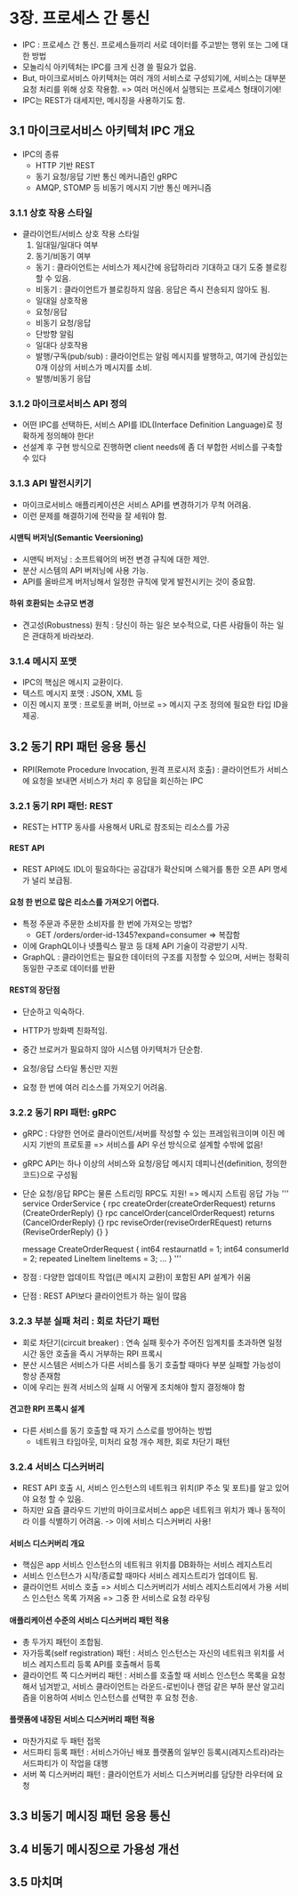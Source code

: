 # 3장. 프로세스 간 통신
- IPC : 프로세스 간 통신. 프로세스들끼리 서로 데이터를 주고받는 행위 또는 그에 대한 방법
- 모놀리식 아키텍처는 IPC를 크게 신경 쓸 필요가 없음.
- But, 마이크로서비스 아키텍처는 여러 개의 서비스로 구성되기에, 서비스는 대부분 요청 처리를 위해 상호 작용함. => 여러 머신에서 실행되는 프로세스 형태이기에!
- IPC는 REST가 대세지만, 메시징을 사용하기도 함.
## 3.1 마이크로서비스 아키텍처 IPC 개요
- IPC의 종류
  - HTTP 기반 REST
  - 동기 요청/응답 기반 통신 메커니즘인 gRPC
  - AMQP, STOMP 등 비동기 메시지 기반 통신 메커니즘
### 3.1.1 상호 작용 스타일
- 클라이언트/서비스 상호 작용 스타일
  1. 일대일/일대다 여부
  2. 동기/비동기 여부
    - 동기 : 클라이언트는 서비스가 제시간에 응답하리라 기대하고 대기 도중 블로킹 할 수 있음.
    - 비동기 : 클라이언트가 블로킹하지 않음. 응답은 즉시 전송되지 않아도 됨.
  - 일대일 상호작용
   - 요청/응답
   - 비동기 요청/응답
   - 단방향 알림
  - 일대다 상호작용
   - 발행/구독(pub/sub) : 클라이언트는 알림 메시지를 발행하고, 여기에 관심있는 0개 이상의 서비스가 메시지를 소비. 
   - 발행/비동기 응답
### 3.1.2 마이크로서비스 API 정의
- 어떤 IPC를 선택하든, 서비스 API를 IDL(Interface Definition Language)로 정확하게 정의해야 한다!
- 선설계 후 구현 방식으로 진행하면 client needs에 좀 더 부합한 서비스를 구축할 수 있다
### 3.1.3 API 발전시키기
- 마이크로서비스 애플리케이션은 서비스 API를 변경하기가 무척 어려움.
- 이런 문제를 해결하기에 전략을 잘 세워야 함.
#### 시맨틱 버저닝(Semantic Veersioning)
- 시맨틱 버저닝 : 소프트웨어의 버전 변경 규칙에 대한 제안.
- 분산 시스템의 API 버저닝에 사용 가능.
- API를 올바르게 버저닝해서 일정한 규칙에 맞게 발전시키는 것이 중요함.
#### 하위 호환되는 소규모 변경
- 견고성(Robustness) 원칙 : 당신이 하는 일은 보수적으로, 다른 사람들이 하는 일은 관대하게 바라보라.
### 3.1.4 메시지 포맷
- IPC의 핵심은 메시지 교환이다.
- 텍스트 메시지 포맷 : JSON, XML 등
- 이진 메시지 포맷 : 프로토콜 버퍼, 아브로 => 메시지 구조 정의에 필요한 타입 ID을 제공.

## 3.2 동기 RPI 패턴 응용 통신
- RPI(Remote Procedure Invocation, 원격 프로시저 호출) : 클라이언트가 서비스에 요청을 보내면 서비스가 처리 후 응답을 회신하는 IPC
### 3.2.1 동기 RPI 패턴: REST
- REST는 HTTP 동사를 사용해서 URL로 참조되는 리소스를 가공
#### REST API
- REST API에도 IDL이 필요하다는 공감대가 확산되며 스웨거를 통한 오픈 API 명세가 널리 보급됨.
#### 요청 한 번으로 많은 리소스를 가져오기 어렵다.
- 특정 주문과 주문한 소비자를 한 번에 가져오는 방법?
  - GET /orders/order-id-1345?expand=consumer => 복잡함
- 이에 GraphQL이나 넷플릭스 팔코 등 대체 API 기술이 각광받기 시작.
- GraphQL : 클라이언트는 필요한 데이터의 구조를 지정할 수 있으며, 서버는 정확히 동일한 구조로 데이터를 반환
#### REST의 장단점
- 단순하고 익숙하다.
- HTTP가 방화벽 친화적임.
- 중간 브로커가 필요하지 않아 시스템 아키텍처가 단순함.

- 요청/응답 스타일 통신만 지원
- 요청 한 번에 여러 리소스를 가져오기 어려움.

### 3.2.2 동기 RPI 패턴: gRPC
- gRPC : 다양한 언어로 클라이언트/서버를 작성할 수 있는 프레임워크이며 이진 메시지 기반의 프로토콜 => 서비스를 API 우선 방식으로 설계할 수밖에 없음!
- gRPC API는 하나 이상의 서비스와 요청/응답 메시지 데피니션(definition, 정의한 코드)으로 구성됨
- 단순 요청/응답 RPC는 물론 스트리밍 RPC도 지원! => 메시지 스트림 응답 가능
'''
  service OrderService {
    rpc createOrder(createOrderRequest) returns (CreateOrderReply) {}
    rpc cancelOrder(cancelOrderRequest) returns (CancelOrderReply) {}
    rpc reviseOrder(reviseOrderREquest) returns (ReviseOrderReply) {}
  }

  message CreateOrderRequest {
    int64 restaurnatId = 1;
    int64 consumerId = 2;
    repeated LineItem lineItems = 3;
    ...
  }
'''
- 장점 : 다양한 업데이트 작업(큰 메시지 교환)이 포함된 API 설계가 쉬움
- 단점 : REST API보다 클라이언트가 하는 일이 많음
### 3.2.3 부분 실패 처리 : 회로 차단기 패턴
- 회로 차단기(circuit breaker) : 연속 실패 횟수가 주어진 임계치를 초과하면 일정 시간 동안 호출을 즉시 거부하는 RPI 프록시
- 분산 시스템은 서비스가 다른 서비스를 동기 호출할 때마다 부분 실패할 가능성이 항상 존재함
- 이에 우리는 원격 서비스의 실패 시 어떻게 조치해야 할지 결정해야 함
#### 견고한 RPI 프록시 설계
- 다른 서비스를 동기 호출할 때 자기 스스로를 방어하는 방법
  - 네트워크 타임아웃, 미처리 요청 개수 제한, 회로 차단기 패턴

### 3.2.4 서비스 디스커버리
- REST API 호출 시, 서비스 인스턴스의 네트워크 위치(IP 주소 및 포트)를 알고 있어야 요청 할 수 있음.
- 하지만 요즘 클라우드 기반의 마이크로서비스 app은 네트워크 위치가 꽤나 동적이라 이를 식별하기 어려움. -> 이에 서비스 디스커버리 사용!
#### 서비스 디스커버리 개요
- 핵심은 app 서비스 인스턴스의 네트워크 위치를 DB화하는 서비스 레지스트리
- 서비스 인스턴스가 시작/종료할 때마다 서비스 레지스트리가 업데이트 됨.
- 클라이언트 서비스 호출 => 서비스 디스커버리가 서비스 레지스트리에서 가용 서비스 인스턴스 목록 가져옴 => 그중 한 서비스로 요청 라우팅
#### 애플리케이션 수준의 서비스 디스커버리 패턴 적용
- 총 두가지 패턴이 조합됨.
- 자가등록(self registration) 패턴 : 서비스 인스턴스는 자신의 네트워크 위치를 서비스 레지스트리 등록 API를 호출해서 등록
- 클라이언트 쪽 디스커버리 패턴 : 서비스를 호출할 때 서비스 인스턴스 목록을 요청해서 넘겨받고, 서비스 클라이언트는 라운드-로빈이나 랜덤 같은 부하 분산 알고리즘을 이용하여 서비스 인스턴스를 선택한 후 요청 전송.
#### 플랫폼에 내장된 서비스 디스커버리 패턴 적용
- 마찬가지로 두 패턴 접목
- 서드파티 등록 패턴 : 서비스가아닌 배포 플랫폼의 일부인 등록시(레지스트라)라는 서드파티가 이 작업을 대행
- 서버 쪽 디스커버리 패턴 : 클라이언트가 서비스 디스커버리를 담당한 라우터에 요청

## 3.3 비동기 메시징 패턴 응용 통신

## 3.4 비동기 메시징으로 가용성 개선

## 3.5 마치며
